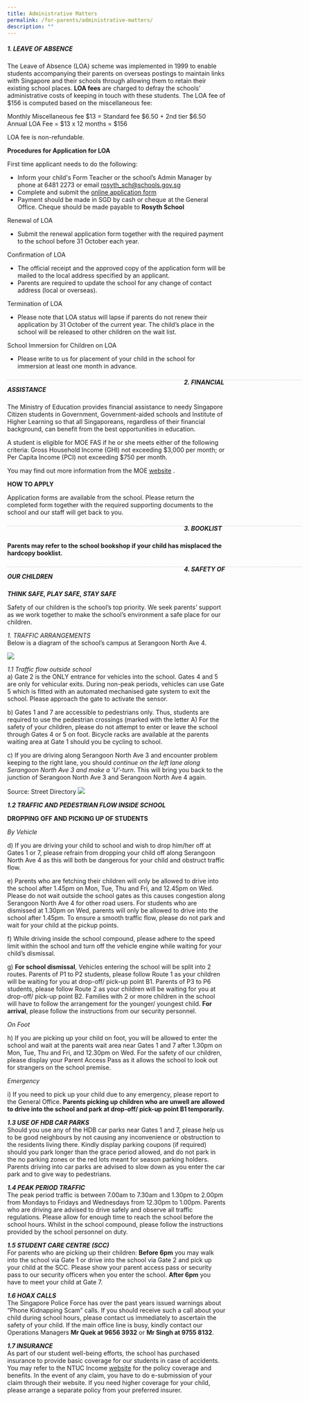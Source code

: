 ```yaml
---
title: Administrative Matters
permalink: /for-parents/administrative-matters/
description: ""
---
```

##### 1. LEAVE OF ABSENCE

The Leave of Absence (LOA) scheme was implemented in 1999 to enable students accompanying their parents on overseas postings to maintain links with Singapore and their schools through allowing them to retain their existing school places. **LOA fees** are charged to defray the schools’ administrative costs of keeping in touch with these students. The LOA fee of $156 is computed based on the miscellaneous fee: 

Monthly Miscellaneous fee $13 = Standard fee  $6.50 + 2nd tier $6.50 <br> 
Annual LOA Fee  = $13 x 12 months = $156   

LOA fee is non-refundable.

**Procedures for Application for LOA**

First time applicant needs to do the following:        
      
* Inform your child's Form Teacher or the school’s Admin Manager by phone at 6481 2273 or email rosyth_sch@schools.gov.sg               
* Complete and submit the [online application form ](https://form.gov.sg/#!/60bec0092dd57e00117caadf)     
* Payment should be made in SGD by cash or cheque at the General Office. Cheque should be made payable to **Rosyth School**      

Renewal of LOA              
* Submit the renewal application form together with the required payment to the school before 31 October each year.     

Confirmation of LOA               
* The official receipt and the approved copy of the application form will be mailed to the local address specified by an applicant.              
* Parents are required to update the school for any change of contact address (local or overseas).

Termination of LOA    
* Please note that LOA status will lapse if parents do not renew their application by 31 October of the current year. The child’s place in the school will be released to other children on the wait list.   

School Immersion for Children on LOA   
* Please write to us for placement of your child in the school for immersion at least one month in advance.

<div style="line-height: 19.6px; width: 408px; float: left;"><div style="margin-top: 8px; margin-bottom: 8px; line-height: 19.6px; width: 680px; border-bottom: 1px dashed rgb(204, 204, 204); height: 1px; clear: both;"></div></div>

##### 2. FINANCIAL ASSISTANCE

The Ministry of Education provides financial assistance to needy Singapore Citizen students in Government, Government-aided schools and Institute of Higher Learning so that all Singaporeans, regardless of their financial background, can benefit from the best opportunities in education.  

A student is eligible for MOE FAS if he or she meets either of the following criteria: Gross Household Income (GHI) not exceeding $3,000 per month; or Per Capita Income (PCI) not exceeding $750 per month.

You may find out more information from the MOE [website](https://www.moe.gov.sg/page%20not%20found?item=%2feducation%2ffinancial-assistance%2fmoe-financial-assistance-scheme&user=extranet%5cAnonymous&site=moe-website) .  

**HOW TO APPLY** 

Application forms are available from the school.  Please return the completed form together with the required supporting documents to the school and our staff will get back to you.

<div style="line-height: 19.6px; width: 408px; float: left;"><div style="margin-top: 8px; margin-bottom: 8px; line-height: 19.6px; width: 680px; border-bottom: 1px dashed rgb(204, 204, 204); height: 1px; clear: both;"></div></div>

##### 3. BOOKLIST  

**Parents may refer to the school bookshop if your child has misplaced the hardcopy booklist.**

<div style="line-height: 19.6px; width: 408px; float: left;"><div style="margin-top: 8px; margin-bottom: 8px; line-height: 19.6px; width: 680px; border-bottom: 1px dashed rgb(204, 204, 204); height: 1px; clear: both;"></div></div>

##### 4. SAFETY OF OUR CHILDREN

***THINK SAFE, PLAY SAFE, STAY SAFE*** 

Safety of our children is the school’s top priority. We seek parents’ support as we work together to make the school’s environment a safe place for our children.  


*1. TRAFFIC ARRANGEMENTS* <br>
Below is a diagram of the school’s campus at Serangoon North Ave 4.

![](/images/map.png)

*1.1 Traffic flow outside school*  <br> 
a) Gate 2 is the ONLY entrance for vehicles into the school.  Gates 4 and 5 are only for vehicular exits.   During non-peak periods, vehicles can use Gate 5 which is fitted with an automated mechanised gate system to exit the school. Please approach the gate to activate the sensor.   

b) Gates 1 and 7 are accessible to pedestrians only.  Thus, students are required to use the pedestrian crossings (marked with the letter A) For the safety of your children, please do not attempt to enter or leave the school through Gates 4 or 5 on foot. Bicycle racks are available at the parents waiting area at Gate 1 should you be cycling to school.  

c) If you are driving along Serangoon North Ave 3 and encounter problem keeping to the right lane, you should *continue on the left lane along Serangoon North Ave 3 and make a ‘U’-turn*. This will bring you back to the junction of Serangoon North Ave 3 and Serangoon North Ave 4 again. 

Source: Street Directory
![](/images/New%20Image%20for%20Administrative%20Matters.png)


***1.2 TRAFFIC AND PEDESTRIAN FLOW INSIDE SCHOOL***

**DROPPING OFF AND PICKING UP OF STUDENTS**

*By Vehicle*

d) If you are driving your child to school and wish to drop him/her off at Gates 1 or 7, please refrain from dropping your child off along Serangoon North Ave 4 as this will both be dangerous for your child and obstruct traffic flow.   

e) Parents who are fetching their children will only be allowed to drive into the school after 1.45pm on Mon, Tue, Thu and Fri, and 12.45pm on Wed.  Please do not wait outside the school gates as this causes congestion along Serangoon North Ave 4 for other road users. For students who are dismissed at 1.30pm on Wed, parents will only be allowed to drive into the school after 1.45pm. To ensure a smooth traffic flow, please do not park and wait for your child at the pickup points.   


f) While driving inside the school compound, please adhere to the speed limit within the school and turn off the vehicle engine while waiting for your child’s dismissal.
 

g) **For school dismissal**, Vehicles entering the school will be split into 2 routes.  Parents of P1 to P2 students, please follow Route 1 as your children will be waiting for you at drop-off/ pick-up point B1.  Parents of P3 to P6 students, please follow Route 2 as your children will be waiting for you at drop-off/ pick-up point B2.  Families with 2 or more children in the school will have to follow the arrangement for the younger/ youngest child. **For arrival**, please follow the instructions from our security personnel.

*On Foot* 

h) If you are picking up your child on foot, you will be allowed to enter the school and wait at the parents wait area near Gates 1 and 7 after 1.30pm on Mon, Tue, Thu and Fri, and 12.30pm on Wed.  For the safety of our children, please display your Parent Access Pass as it allows the school to look out for strangers on the school premise.  

*Emergency* 

i) If you need to pick up your child due to any emergency, please report to the General Office. **Parents picking up children who are unwell are allowed to drive into the school and park at drop-off/ pick-up point B1 temporarily.**

***1.3 USE OF HDB CAR PARKS*** <br>
Should you use any of the HDB car parks near Gates 1 and 7, please help us to be good neighbours by not causing any inconvenience or obstruction to the residents living there.  Kindly display parking coupons (if required) should you park longer than the grace period allowed, and do not park in the no parking zones or the red lots meant for season parking holders.  Parents driving into car parks are advised to slow down as you enter the car park and to give way to pedestrians.   

***1.4 PEAK PERIOD TRAFFIC*** <br> 
The peak period traffic is between 7.00am to 7.30am and 1.30pm to 2.00pm from Mondays to Fridays and Wednesdays from 12.30pm to 1.00pm. Parents who are driving are advised to drive safely and observe all traffic regulations. Please allow for enough time to reach the school before the school hours. Whilst in the school compound, please follow the instructions provided by the school personnel on duty. 

***1.5 STUDENT CARE CENTRE (SCC)*** <br> 
For parents who are picking up their children: **Before 6pm** you may walk into the school via Gate 1 or drive into the school via Gate 2 and pick up your child at the SCC.  Please show your parent access pass or security pass to our security officers when you enter the school. **After 6pm** you have to meet your child at Gate 7.

***1.6 HOAX CALLS*** <br>
The Singapore Police Force has over the past years issued warnings about “Phone Kidnapping Scam” calls.  If you should receive such a call about your child during school hours, please contact us immediately to ascertain the safety of your child.  If the main office line is busy, kindly contact our Operations Managers **Mr Quek at 9656 3932** or **Mr Singh at 9755 8132**. 

***1.7 INSURANCE*** <br>
As part of our student well-being efforts, the school has purchased insurance to provide basic coverage for our students in case of accidents. You may refer to the NTUC Income  [website](https://www.income.com.sg/group-insurance-for-schools-and-moe-personnel/group-personal-accident-for-students) for the policy coverage and benefits. In the event of any claim, you have to do e-submission of your claim through their website. If you need higher coverage for your child, please arrange a separate policy from your preferred insurer.